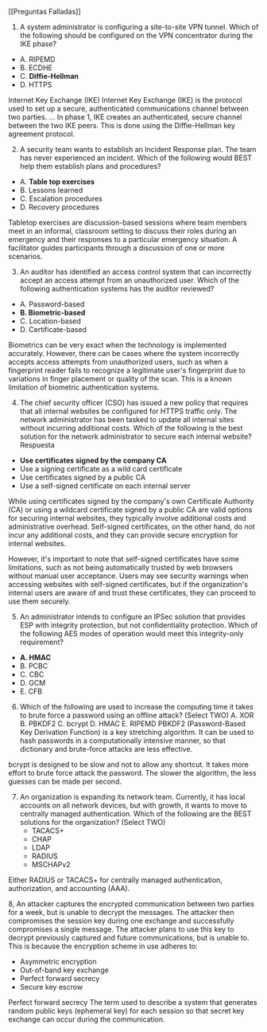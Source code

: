 [[Preguntas Falladas]]
1. A system administrator is configuring a site-to-site VPN tunnel. Which of the following should be configured on the VPN concentrator during the IKE phase?
* A. RIPEMD
* B. ECDHE
* C. **Diffie-Hellman**
* D. HTTPS

Internet Key Exchange (IKE) Internet Key Exchange (IKE) is the protocol used to set up a secure, authenticated communications channel between two parties. ... In phase 1, IKE creates an authenticated, secure channel between the two IKE peers. This is done using the Diffie-Hellman key agreement protocol.

2. A security team wants to establish an Incident Response plan. The team has never experienced an incident.
Which of the following would BEST help them establish plans and procedures?
* A. **Table top exercises**
* B. Lessons learned
* C. Escalation procedures
* D. Recovery procedures

Tabletop exercises are discussion-based sessions where team members meet in an informal, classroom setting to discuss their roles during an emergency and their responses to a particular emergency situation. A facilitator guides participants through a discussion of one or more scenarios.


3. An auditor has identified an access control system that can incorrectly accept an access attempt from an unauthorized user. Which of the following authentication systems has the auditor reviewed?

* A. Password-based
* **B. Biometric-based**
* C. Location-based
* D. Certificate-based

Biometrics can be very exact when the technology is implemented accurately. However, there can be cases where the system incorrectly accepts access attempts from unauthorized users, such as when a fingerprint reader fails to recognize a legitimate user's fingerprint due to variations in finger placement or quality of the scan. This is a known limitation of biometric authentication systems.

4. The chief security officer (CSO) has issued a new policy that requires that all internal websites be configured for HTTPS traffic only. The network administrator has been tasked to update all internal sites without incurring additional costs. Which of the following is the best solution for the network administrator to secure each internal website?
Respuesta
* **Use certificates signed by the company CA**
* Use a signing certificate as a wild card certificate
* Use certificates signed by a public CA
* Use a self-signed certificate on each internal server

While using certificates signed by the company's own Certificate Authority (CA) or using a wildcard certificate signed by a public CA are valid options for securing internal websites, they typically involve additional costs and administrative overhead. Self-signed certificates, on the other hand, do not incur any additional costs, and they can provide secure encryption for internal websites.

However, it's important to note that self-signed certificates have some limitations, such as not being automatically trusted by web browsers without manual user acceptance. Users may see security warnings when accessing websites with self-signed certificates, but if the organization's internal users are aware of and trust these certificates, they can proceed to use them securely.

5. An administrator intends to configure an IPSec solution that provides ESP with integrity protection, but not confidentiality protection.
Which of the following AES modes of operation would meet this integrity-only requirement?
* **A. HMAC**
* B. PCBC
* C. CBC
* D. GCM
* E. CFB

6. Which of the following are used to increase the computing time it takes to brute force a password using an offline attack? (Select TWO)
A. XOR
B. PBKDF2
C. bcrypt
D. HMAC
E. RIPEMD
PBKDF2 (Password-Based Key Derivation Function) is a key stretching algorithm. It can be used to hash passwords in a computationally intensive manner, so that dictionary and brute-force attacks are less effective.

bcrypt is designed to be slow and not to allow any shortcut. It takes more effort to brute force attack the password. The slower the algorithm, the less guesses can be made per second.

7. An organization is expanding its network team. Currently, it has local accounts on all network devices, but with growth, it wants to move to centrally managed authentication. Which of the following are the BEST solutions for the organization? (Select TWO)
   * TACACS+
   * CHAP
   * LDAP
   * RADIUS
   * MSCHAPv2

Either RADIUS or TACACS+ for centrally managed authentication, authorization, and accounting (AAA).

8, An attacker captures the encrypted communication between two parties for a week, but is unable to decrypt the messages. The attacker then compromises the session key during one exchange and successfully compromises a single message. The attacker plans to use this key to decrypt previously captured and future communications, but is unable to.
This is because the encryption scheme in use adheres to:
  * Asymmetric encryption
  * Out-of-band key exchange
  * Perfect forward secrecy
  * Secure key escrow

Perfect forward secrecy The term used to describe a system that generates
random public keys (ephemeral key) for each session so that secret key exchange can
occur during the communication.
